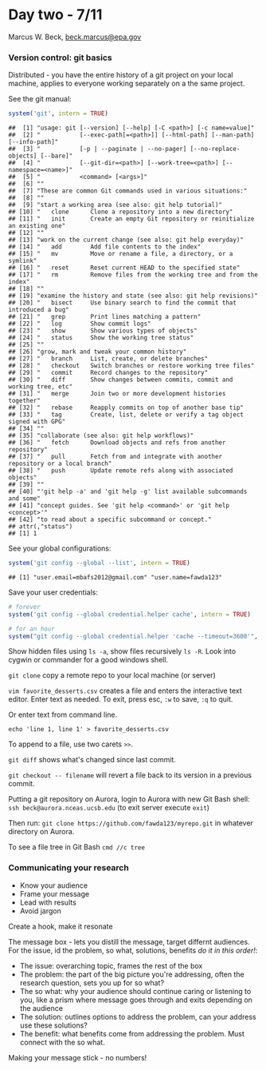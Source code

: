 # Day two - 7/11
Marcus W. Beck, beck.marcus@epa.gov  


### Version control: git basics

Distributed - you have the entire history of a git project on your local machine, applies to everyone working separately on a the same project. 

See the git manual:

```r
system('git', intern = TRUE)
```

```
##  [1] "usage: git [--version] [--help] [-C <path>] [-c name=value]"                     
##  [2] "           [--exec-path[=<path>]] [--html-path] [--man-path] [--info-path]"      
##  [3] "           [-p | --paginate | --no-pager] [--no-replace-objects] [--bare]"       
##  [4] "           [--git-dir=<path>] [--work-tree=<path>] [--namespace=<name>]"         
##  [5] "           <command> [<args>]"                                                   
##  [6] ""                                                                                
##  [7] "These are common Git commands used in various situations:"                       
##  [8] ""                                                                                
##  [9] "start a working area (see also: git help tutorial)"                              
## [10] "   clone      Clone a repository into a new directory"                           
## [11] "   init       Create an empty Git repository or reinitialize an existing one"    
## [12] ""                                                                                
## [13] "work on the current change (see also: git help everyday)"                        
## [14] "   add        Add file contents to the index"                                    
## [15] "   mv         Move or rename a file, a directory, or a symlink"                  
## [16] "   reset      Reset current HEAD to the specified state"                         
## [17] "   rm         Remove files from the working tree and from the index"             
## [18] ""                                                                                
## [19] "examine the history and state (see also: git help revisions)"                    
## [20] "   bisect     Use binary search to find the commit that introduced a bug"        
## [21] "   grep       Print lines matching a pattern"                                    
## [22] "   log        Show commit logs"                                                  
## [23] "   show       Show various types of objects"                                     
## [24] "   status     Show the working tree status"                                      
## [25] ""                                                                                
## [26] "grow, mark and tweak your common history"                                        
## [27] "   branch     List, create, or delete branches"                                  
## [28] "   checkout   Switch branches or restore working tree files"                     
## [29] "   commit     Record changes to the repository"                                  
## [30] "   diff       Show changes between commits, commit and working tree, etc"        
## [31] "   merge      Join two or more development histories together"                   
## [32] "   rebase     Reapply commits on top of another base tip"                        
## [33] "   tag        Create, list, delete or verify a tag object signed with GPG"       
## [34] ""                                                                                
## [35] "collaborate (see also: git help workflows)"                                      
## [36] "   fetch      Download objects and refs from another repository"                 
## [37] "   pull       Fetch from and integrate with another repository or a local branch"
## [38] "   push       Update remote refs along with associated objects"                  
## [39] ""                                                                                
## [40] "'git help -a' and 'git help -g' list available subcommands and some"             
## [41] "concept guides. See 'git help <command>' or 'git help <concept>'"                
## [42] "to read about a specific subcommand or concept."                                 
## attr(,"status")
## [1] 1
```

See your global configurations:

```r
system('git config --global --list', intern = TRUE)
```

```
## [1] "user.email=mbafs2012@gmail.com" "user.name=fawda123"
```

Save your user credentials:

```r
# forever
system('git config --global credential.helper cache', intern = TRUE)

# for an hour
system("git config --global credential.helper 'cache --timeout=3600'", intern = TRUE)
```

Show hidden files using `ls -a`, show files recursively `ls -R`. Look into cygwin or commander for a good windows shell.  

`git clone` copy a remote repo to your local machine (or server)

`vim favorite_desserts.csv` creates a file and enters the interactive text editor.  Enter text as needed.  To exit, press esc, `:w` to save, `:q` to quit.  
 
 Or enter text from command line. 
 ```
 echo 'line 1, line 1' > favorite_desserts.csv
 ```
 To append to a file, use two carets `>>`.
 
 `git diff` shows what's changed since last commit. 
 
 `git checkout -- filename` will revert a file back to its version in a previous commit.
 
 Putting a git repository on Aurora, login to Aurora with new Git Bash shell:
 `ssh beck@aurora.nceas.ucsb.edu` (to exit server execute `exit`)
 
 Then run: `git clone https://github.com/fawda123/myrepo.git` in whatever directory on Aurora. 
 
 To see a file tree in Git Bash `cmd //c tree`

### Communicating your research

* Know your audience
* Frame your message
* Lead with results
* Avoid jargon

Create a hook, make it resonate

The message box - lets you distill the message, target differnt audiences.  For the issue, id the problem, so what, solutions, benefits *do it in this order!*:

* The issue: overarching topic, frames the rest of the box
* The problem: the part of the big picture you're addressing, often the research question, sets you up for so what?
* The so what: why your audience should continue caring or listening to you, like a prism where message goes through and exits depending on the audience
* The solution: outlines options to address the problem, can your address use these solutions? 
* The benefit: what benefits come from addressing the problem. Must connect with the so what.

Making your message stick - no numbers!
